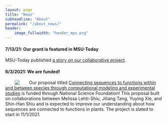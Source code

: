 ```yaml
---
layout: page
title: "News"
subheadline: "About"
permalink: "/about_news/"
header:
    image_fullwidth: "header_mps.png"
---
```


#### 7/13/21: Our grant is featured in MSU-Today

MSU-Today published [a story on our collaborative project](https://msutoday.msu.edu/news/2021/decoding-crop-genetics-with-artificial-intelligence). 

#### 6/3/2021: We are funded!

<img src="https://nsf.gov/images/logos/NSF_4-Color_bitmap_Logo_thumb.jpg" Hspace="30" align="left">Our proposal titled [Connecting sequences to functions within and between species through computational modeling and experimental studies](https://www.nsf.gov/awardsearch/showAward?AWD_ID=2107215&HistoricalAwards=false) is funded through National Science Foundation! This proposal built on collaborations between Melissa Lehti-Shiu, Jiliang Tang, Yuying Xie, and Shin-Han Shiu and is expected to improve our understanding about how sequences are connected to functions in plants. The project is slated to start in 11/1/2021.


